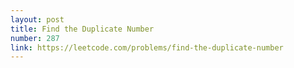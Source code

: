 ```yaml
---
layout: post
title: Find the Duplicate Number
number: 287
link: https://leetcode.com/problems/find-the-duplicate-number
---
```

